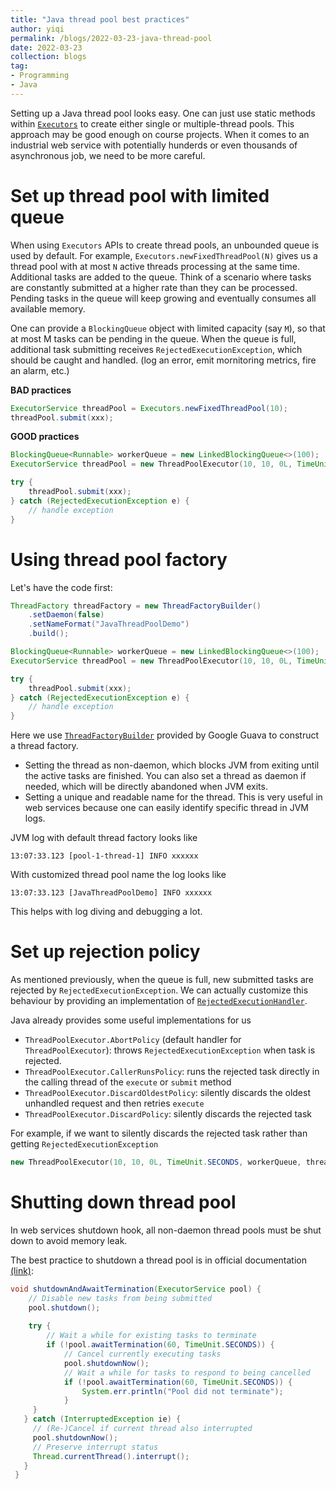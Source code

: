 ```yaml
---
title: "Java thread pool best practices"
author: yiqi
permalink: /blogs/2022-03-23-java-thread-pool
date: 2022-03-23
collection: blogs
tag:
- Programming
- Java
---
```


Setting up a Java thread pool looks easy. One can just use static methods within [```Executors```](https://docs.oracle.com/en/java/javase/11/docs/api/java.base/java/util/concurrent/Executors.html) to create either single or multiple-thread pools. This approach may be good enough on course projects. When it comes to an industrial web service with potentially hunderds or even thousands of asynchronous job, we need to be more careful.  

# Set up thread pool with limited queue  

When using ```Executors``` APIs to create thread pools, an unbounded queue is used by default. For example, ```Executors.newFixedThreadPool(N)``` gives us a thread pool with at most ```N``` active threads processing at the same time. Additional tasks are added to the queue. Think of a scenario where tasks are constantly submitted at a higher rate than they can be processed. Pending tasks in the queue will keep growing and eventually consumes all available memory.  

One can provide a ```BlockingQueue``` object with limited capacity (say ```M```), so that at most M tasks can be pending in the queue. When the queue is full, additional task submitting receives ```RejectedExecutionException```, which should be caught and handled. (log an error, emit mornitoring metrics, fire an alarm, etc.)  

**BAD practices**

```java
ExecutorService threadPool = Executors.newFixedThreadPool(10);
threadPool.submit(xxx);
```

**GOOD practices**

```java
BlockingQueue<Runnable> workerQueue = new LinkedBlockingQueue<>(100);
ExecutorService threadPool = new ThreadPoolExecutor​(10, 10, 0L, TimeUnit.SECONDS, workerQueue);

try {
    threadPool.submit(xxx);
} catch (RejectedExecutionException e) {
    // handle exception
}
```

# Using thread pool factory  

Let's have the code first:

```java
ThreadFactory threadFactory = new ThreadFactoryBuilder()
    .setDaemon(false)
    .setNameFormat("JavaThreadPoolDemo")
    .build();

BlockingQueue<Runnable> workerQueue = new LinkedBlockingQueue<>(100);
ExecutorService threadPool = new ThreadPoolExecutor​(10, 10, 0L, TimeUnit.SECONDS, workerQueue, threadFactory);

try {
    threadPool.submit(xxx);
} catch (RejectedExecutionException e) {
    // handle exception
}
```

Here we use [```ThreadFactoryBuilder```](https://guava.dev/releases/19.0/api/docs/com/google/common/util/concurrent/ThreadFactoryBuilder.html) provided by Google Guava to construct a thread factory.  

* Setting the thread as non-daemon, which blocks JVM from exiting until the active tasks are finished. You can also set a thread as daemon if needed, which will be directly abandoned when JVM exits.  
* Setting a unique and readable name for the thread. This is very useful in web services because one can easily identify specific thread in JVM logs.  

JVM log with default thread factory looks like

```
13:07:33.123 [pool-1-thread-1] INFO xxxxxx
```

With customized thread pool name the log looks like

```
13:07:33.123 [JavaThreadPoolDemo] INFO xxxxxx
```

This helps with log diving and debugging a lot.

# Set up rejection policy

As mentioned previously, when the queue is full, new submitted tasks are rejected by ```RejectedExecutionException```. We can actually customize this behaviour by providing an implementation of [```RejectedExecutionHandler```](https://docs.oracle.com/en/java/javase/11/docs/api/java.base/java/util/concurrent/RejectedExecutionHandler.html).  

Java already provides some useful implementations for us  

* ```ThreadPoolExecutor.AbortPolicy``` (default handler for ```ThreadPoolExecutor```): throws ```RejectedExecutionException``` when task is rejected.  
* ```ThreadPoolExecutor.CallerRunsPolicy```: runs the rejected task directly in the calling thread of the ```execute``` or ```submit``` method  
* ```ThreadPoolExecutor.DiscardOldestPolicy```: silently discards the oldest unhandled request and then retries ```execute```  
* ```ThreadPoolExecutor.DiscardPolicy```: silently discards the rejected task  

For example, if we want to silently discards the rejected task rather than getting ```RejectedExecutionException```

```java
new ThreadPoolExecutor​(10, 10, 0L, TimeUnit.SECONDS, workerQueue, threadFactory, ThreadPoolExecutor.DiscardPolicy);
```

# Shutting down thread pool  

In web services shutdown hook, all non-daemon thread pools must be shut down to avoid memory leak.  

The best practice to shutdown a thread pool is in official documentation [(link)](https://docs.oracle.com/en/java/javase/11/docs/api/java.base/java/util/concurrent/ExecutorService.html):

```java
void shutdownAndAwaitTermination(ExecutorService pool) {
    // Disable new tasks from being submitted
    pool.shutdown();
    
    try {
        // Wait a while for existing tasks to terminate
        if (!pool.awaitTermination(60, TimeUnit.SECONDS)) {
            // Cancel currently executing tasks
            pool.shutdownNow();
            // Wait a while for tasks to respond to being cancelled
            if (!pool.awaitTermination(60, TimeUnit.SECONDS)) {
                System.err.println("Pool did not terminate");
            }
     }
   } catch (InterruptedException ie) {
     // (Re-)Cancel if current thread also interrupted
     pool.shutdownNow();
     // Preserve interrupt status
     Thread.currentThread().interrupt();
   }
 }
```
